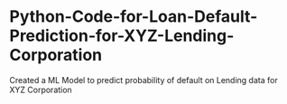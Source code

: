 # Python-Code-for-Loan-Default-Prediction-for-XYZ-Lending-Corporation
Created a ML Model to predict probability of default on Lending data for XYZ Corporation
